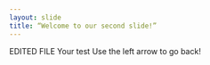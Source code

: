 ```yaml
---
layout: slide
title: “Welcome to our second slide!”
---
```

EDITED FILE
Your test
Use the left arrow to go back!
